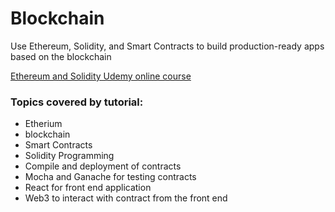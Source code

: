 # Blockchain

Use Ethereum, Solidity, and Smart Contracts to build production-ready apps based on the blockchain

[Ethereum and Solidity Udemy online course](https://www.udemy.com/ethereum-and-solidity-the-complete-developers-guide/)

### Topics covered by tutorial:
* Etherium
* blockchain
* Smart Contracts
* Solidity Programming
* Compile and deployment of contracts
* Mocha and Ganache for testing contracts
* React for front end application
* Web3 to interact with contract from the front end
